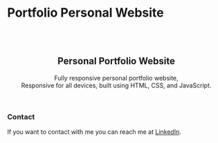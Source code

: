 # Portfolio Personal Website
<div align="center">
  <br />
  <br />

  <h2 align="center">Personal Portfolio Website</h2>

  Fully responsive personal portfolio website, <br />Responsive for all devices, built using HTML, CSS, and JavaScript.


</div>

<br />

### Contact

If you want to contact with me you can reach me at [LinkedIn](https://www.linkedin.com/in/tara-ubovic/).

